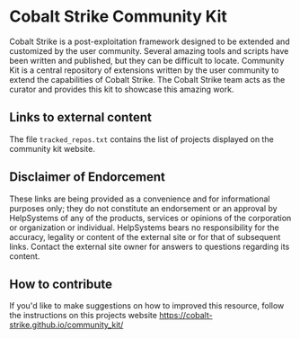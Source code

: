 # Cobalt Strike Community Kit

Cobalt Strike is a post-exploitation framework designed to be extended and customized by the user community. Several amazing tools and scripts have been written and published, but they can be difficult to locate. Community Kit is a central repository of extensions written by the user community to extend the capabilities of Cobalt Strike. The Cobalt Strike team acts as the curator and provides this kit to showcase this amazing work.

## Links to external content

The file `tracked_repos.txt` contains the list of projects displayed on the community kit website.

## Disclaimer of Endorcement

These links are being provided as a convenience and for informational purposes only; they do not constitute an endorsement or an approval by HelpSystems of any of the products, services or opinions of the corporation or organization or individual. HelpSystems bears no responsibility for the accuracy, legality or content of the external site or for that of subsequent links. Contact the external site owner for answers to questions regarding its content.

## How to contribute

If you'd like to make suggestions on how to improved this resource, follow the instructions on this projects website https://cobalt-strike.github.io/community_kit/